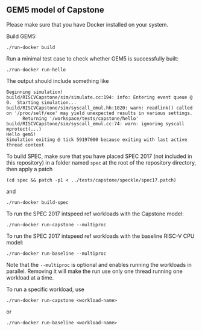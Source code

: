 ## GEM5 model of Capstone

Please make sure that you have Docker installed on your system.

Build GEM5:
```
./run-docker build
```

Run a minimal test case to check whether GEM5 is successfully built:
```
./run-docker run-hello
```
The output should include something like
```
Beginning simulation!
build/RISCVCapstone/sim/simulate.cc:194: info: Entering event queue @ 0.  Starting simulation...
build/RISCVCapstone/sim/syscall_emul.hh:1020: warn: readlink() called on '/proc/self/exe' may yield unexpected results in various settings.
      Returning '/workspace/tests/capstone/hello'
build/RISCVCapstone/sim/syscall_emul.cc:74: warn: ignoring syscall mprotect(...)
Hello gem5!
Simulation exiting @ tick 59197000 because exiting with last active thread context
```

To build SPEC, make sure that you have placed SPEC 2017 (not included in this repository) in a folder
named `spec` at the root of the repository directory, then apply a patch
```
(cd spec && patch -p1 < ../tests/capstone/speckle/spec17.patch)
```
and
```
./run-docker build-spec
```

To run the SPEC 2017 intspeed ref workloads with the Capstone model:
```
./run-docker run-capstone --multiproc
```

To run the SPEC 2017 intspeed ref workloads with the baseline RISC-V CPU model:
```
./run-docker run-baseline --multiproc
```

Note that the `--multiproc` is optional and enables running the workloads
in parallel.
Removing it will make the run use only one thread running one workload at
a time.

To run a specific workload, use
```
./run-docker run-capstone <workload-name>
```
or
```
./run-docker run-baseline <workload-name>
```
